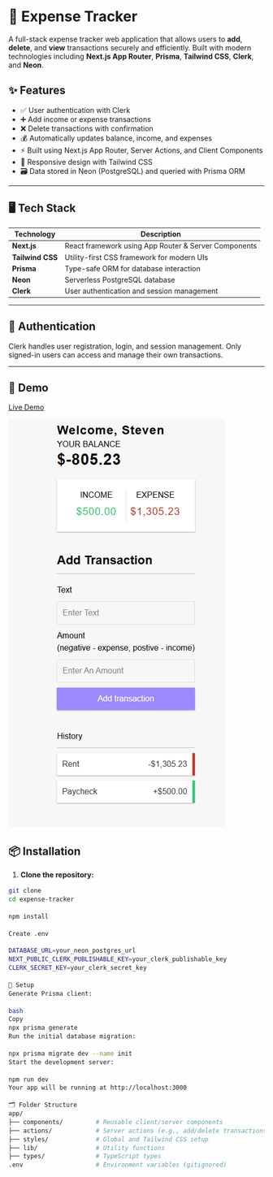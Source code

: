 # 💸 Expense Tracker

A full-stack expense tracker web application that allows users to **add**, **delete**, and **view** transactions securely and efficiently. Built with modern technologies including **Next.js App Router**, **Prisma**, **Tailwind CSS**, **Clerk**, and **Neon**.

## ✨ Features

- ✅ User authentication with Clerk
- ➕ Add income or expense transactions
- ❌ Delete transactions with confirmation
- 💰 Automatically updates balance, income, and expenses
- ⚡ Built using Next.js App Router, Server Actions, and Client Components
- 🎨 Responsive design with Tailwind CSS
- 🗃️ Data stored in Neon (PostgreSQL) and queried with Prisma ORM

---

## 🖥️ Tech Stack

| Technology   | Description                                      |
|--------------|--------------------------------------------------|
| **Next.js**  | React framework using App Router & Server Components |
| **Tailwind CSS** | Utility-first CSS framework for modern UIs    |
| **Prisma**   | Type-safe ORM for database interaction            |
| **Neon**     | Serverless PostgreSQL database                    |
| **Clerk**    | User authentication and session management        |

---

## 🔐 Authentication

Clerk handles user registration, login, and session management. Only signed-in users can access and manage their own transactions.

---

## 📸 Demo

[Live Demo](https://your-vercel-deployment-url.vercel.app)

![Screenshot](./public/screenshot.png)

## 📦 Installation


1. **Clone the repository:**
   
```bash
git clone 
cd expense-tracker

npm install

Create .env

DATABASE_URL=your_neon_postgres_url
NEXT_PUBLIC_CLERK_PUBLISHABLE_KEY=your_clerk_publishable_key
CLERK_SECRET_KEY=your_clerk_secret_key

🔧 Setup
Generate Prisma client:

bash
Copy
npx prisma generate
Run the initial database migration:

npx prisma migrate dev --name init
Start the development server:

npm run dev
Your app will be running at http://localhost:3000

🗂 Folder Structure
app/
├── components/         # Reusable client/server components
├── actions/            # Server actions (e.g., add/delete transactions)
├── styles/             # Global and Tailwind CSS setup
├── lib/                # Utility functions
├── types/              # TypeScript types
.env                    # Environment variables (gitignored)
